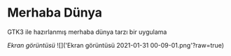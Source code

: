 # Merhaba Dünya
GTK3 ile hazırlanmış merhaba dünya tarzı bir uygulama

*Ekran görüntüsü*
![]('Ekran görüntüsü 2021-01-31 00-09-01.png'?raw=true)
